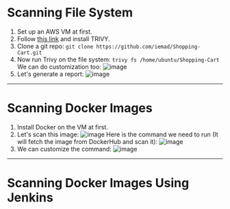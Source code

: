 # Scanning File System
1) Set up an AWS VM at first.
2) Follow [this link](https://github.com/iemad/Learning-DevOps-2023/blob/main/7.%20DevOps%20Security/Notes%3A%202\)%20TRIVY.md) and install TRIVY.
3) Clone a git repo: `git clone https://github.com/iemad/Shopping-Cart.git`
4) Now run Trivy on the file system: `trivy fs /home/ubuntu/Shopping-Cart`
   We can do customization too:
   ![image](https://github.com/iemad/Learning-DevOps-2023/assets/17620076/a2ed70ba-76fc-48a2-b64d-ba8da0bf52df)
6) Let's generate a report:
   ![image](https://github.com/iemad/Learning-DevOps-2023/assets/17620076/0a087d24-ecdf-4e8c-906e-a2535e029589)
-------------------------------------
# Scanning Docker Images
1) Install Docker on the VM at first.
2) Let's scan this image:
   ![image](https://github.com/iemad/Learning-DevOps-2023/assets/17620076/adc8ebbe-f078-44f1-a4ad-2353206fafae)
   Here is the command we need to run (It will fetch the image from DockerHub and scan it):
   ![image](https://github.com/iemad/Learning-DevOps-2023/assets/17620076/6375c349-b4fd-4e9f-917a-7f6b31fc843f)
4) We can customize the command:
   ![image](https://github.com/iemad/Learning-DevOps-2023/assets/17620076/6c66ce63-888b-427e-b947-bbf4e3c2479d)
-------------------------------------
# Scanning Docker Images Using Jenkins
